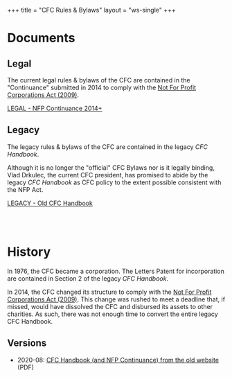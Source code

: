 +++
title = "CFC Rules & Bylaws"
layout = "ws-single"
+++

# Documents

## Legal

The current legal rules & bylaws of the CFC are contained in the "Continuance" submitted in 2014 to comply with the
[Not For Profit Corporations Act (2009)](https://laws-lois.justice.gc.ca/eng/annualstatutes/2009_23/FullText.html).

<a href="/en/cfc/rules/nfp-continuance/"
   class="button is-primary">LEGAL - NFP Continuance 2014+</a>

## Legacy

The legacy rules & bylaws of the CFC are contained in the legacy _CFC Handbook_.

Although it is no longer the "official" CFC Bylaws nor is it legally binding,
Vlad Drkulec, the current CFC president, has promised to abide by
the legacy _CFC Handbook_ as CFC policy to the extent possible consistent with the NFP Act.

<a href="/en/cfc/rules/cfc-handbook-2014/"
   class="button is-primary">LEGACY - Old CFC Handbook</a>

<br><br>

# History

In 1976, the CFC became a corporation.
The Letters Patent for incorporation are contained in Section 2 of the legacy _CFC Handbook_.

In 2014, the CFC changed its structure to comply with the
[Not For Profit Corporations Act (2009)](https://laws-lois.justice.gc.ca/eng/annualstatutes/2009_23/FullText.html).
This change was rushed to meet a deadline that, if missed,
would have dissolved the CFC and disbursed its assets to other charities.
As such, there was not enough time to convert the entire legacy CFC Handbook.

## Versions
* 2020-08: [CFC Handbook (and NFP Continuance) from the old website](https://server.chess.ca/files/cfc/rules/cfc-handbook.to-2014.from-old-website.pdf) (PDF)
